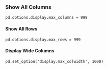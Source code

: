 
### Show All Columns
```
pd.options.display.max_columns = 999
```

#### Show All Rows
```
pd.options.display.max_rows = 999
```

#### Display Wide Columns
```
pd.set_option('display.max_colwidth', 1000)
```